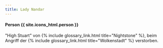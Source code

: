 ```yaml
---
title: Lady Nandar
---
```


#### Person {{ site.icons_html.person }}

"High Stuart" von {% include glossary_link.html title="Nightstone" %}, beim
Angriff der {% include glossary_link.html title="Wolkenstadt" %} verstorben.
